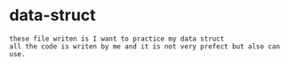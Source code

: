 # data-struct

    these file writen is I want to practice my data struct
    all the code is writen by me and it is not very prefect but also can use.
    

